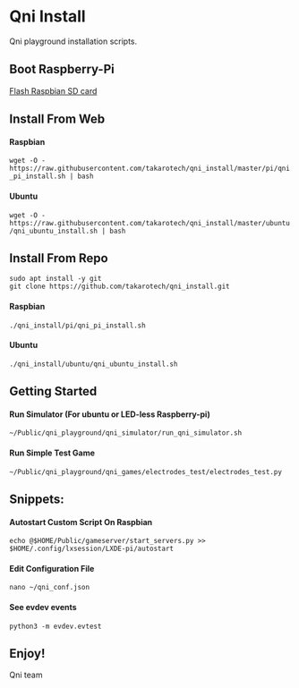 # Qni Install
Qni playground installation scripts.

## Boot Raspberry-Pi
[Flash Raspbian SD card](pi)

## Install From Web
#### Raspbian
```wget -O - https://raw.githubusercontent.com/takarotech/qni_install/master/pi/qni_pi_install.sh | bash```
#### Ubuntu
```wget -O - https://raw.githubusercontent.com/takarotech/qni_install/master/ubuntu/qni_ubuntu_install.sh | bash```

## Install From Repo
```
sudo apt install -y git
git clone https://github.com/takarotech/qni_install.git
```
#### Raspbian
```./qni_install/pi/qni_pi_install.sh```
#### Ubuntu
```./qni_install/ubuntu/qni_ubuntu_install.sh```

## Getting Started
#### Run Simulator (For ubuntu or LED-less Raspberry-pi)
```~/Public/qni_playground/qni_simulator/run_qni_simulator.sh```
#### Run Simple Test Game
```~/Public/qni_playground/qni_games/electrodes_test/electrodes_test.py```

## Snippets:
#### Autostart Custom Script On Raspbian
```echo @$HOME/Public/gameserver/start_servers.py >> $HOME/.config/lxsession/LXDE-pi/autostart```
#### Edit Configuration File
```nano ~/qni_conf.json```
#### See evdev events
```python3 -m evdev.evtest```

## Enjoy!
Qni team
